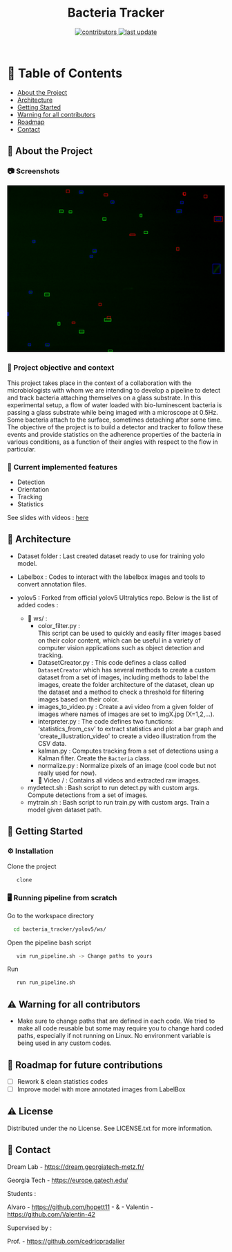 <div align="center">
  <h1>Bacteria Tracker</h1>
<!-- Badges -->
<p>
  <a href="https://github.com/Valentin-42/bacteria_tracker/graphs/contributors">
    <img src="https://img.shields.io/github/contributors/Valentin-42/bacteria_tracker" alt="contributors" />
  </a>
  <a href="">
    <img src="https://img.shields.io/github/last-commit/Valentin-42/bacteria_tracker" alt="last update" />
  </a>
</p>
 
</div>

<br />

<!-- Table of Contents -->
# :notebook_with_decorative_cover: Table of Contents

- [About the Project](#star2-about-the-project)
- [Architecture](#📐-Architecture) 
- [Getting Started](#Getting-Started)
- [Warning for all contributors](#Warning-for-all-contributors)
- [Roadmap](#Roadmap)
- [Contact](#Contact)

  

<!-- About the Project -->
## :star2: About the Project


<!-- Screenshots -->
### :camera: Screenshots

<div align="center"> 
  <img src="https://github.com/Valentin-42/bacteria_tracker/blob/main/img50.jpg" alt="screenshot" />
</div>


<!-- TechStack -->
### 👋 Project objective and context

This project takes place in the context of a collaboration with the microbiologists with whom we are intending to develop a pipeline to detect and track bacteria attaching themselves on a glass substrate. In this experimental setup, a flow of water loaded with bio-luminescent bacteria is passing a glass substrate while being imaged with a microscope at 0.5Hz. Some bacteria attach to the surface, sometimes detaching after some time. The objective of the project is to build a detector and tracker to follow these events and provide statistics on the adherence properties of the bacteria in various conditions, as a function of their angles with respect to the flow in particular.

<!-- Features -->
### :dart: Current implemented features

- Detection
- Orientation
- Tracking
- Statistics

See slides with videos : [here](https://docs.google.com/presentation/d/1IzDbCYl1f1OtAy6J5RWzvNzrpVyTDHdpT4xsQvKNCBk/edit?usp=sharing)

<!-- Architecture -->
## 	📐  Architecture

- Dataset folder : Last created dataset ready to use for training yolo model.
- Labelbox : Codes to interact with the labelbox images and tools to convert annotation files. 
- yolov5 : Forked from official yolov5 Ultralytics repo. Below is the list of added codes :
	
   * 📁 ws/ : 
	   * color_filter.py :  
	   This script can be used to quickly and easily filter images based on their color content, which can be useful in a variety of computer vision applications such as object detection and tracking.
	   * DatasetCreator.py : 
This code defines a class called `DatasetCreator` which has several methods to create a custom dataset from a set of images, including methods to label the images, create the folder architecture of the dataset, clean up the dataset and a method to check a threshold for filtering images based on their color.
	   * images_to_video.py : Create a avi video from a given folder of images where names of images are set to imgX.jpg (X=1,2,...). 
	   * interpreter.py : 
	   The code defines two functions: 'statistics_from_csv' to extract statistics and plot a bar graph and 'create_illustration_video' to create a video illustration from the CSV data.
	   * kalman.py :
	   Computes tracking from a set of detections using a Kalman filter. Create the `Bacteria` class.
	   * normalize.py : Normalize pixels of an image (cool code but not really used for now).
	   * 📁 Video / : Contains all videos and extracted raw images.
   * mydetect.sh : Bash script to run detect.py with custom args. Compute detections from a set of images.
   * mytrain.sh : Bash script to run train.py with custom args.  Train a model given dataset path.


<!-- Getting Started -->
## 	🧰  Getting Started


<!-- Installation -->
### :gear: Installation

Clone the project 

```bash
   clone 
```
   

<!-- Run Locally -->
### 🖥️  Running pipeline from scratch


Go to the workspace directory
```bash
  cd bacteria_tracker/yolov5/ws/
```
Open the pipeline bash script
```bash
   vim run_pipeline.sh -> Change paths to yours
```
 Run 
```bash
   run run_pipeline.sh
```
<!-- Warning -->
## ⚠️ Warning for all contributors

- Make sure to change paths that are defined in each code. We tried to make all code reusable but some may require you to change hard coded paths, especially if not running on Linux. No environment variable is being used in any custom codes.  

<!-- Roadmap -->
## 🧭 Roadmap for future contributions

* [ ] Rework & clean statistics codes 
* [ ] Improve model with more annotated images from LabelBox

<!-- License -->
## :warning: License

Distributed under the no License. See LICENSE.txt for more information.


<!-- Contact -->
## :handshake: Contact

Dream Lab   - https://dream.georgiatech-metz.fr/ 

Georgia Tech - https://europe.gatech.edu/

Students :

Alvaro - https://github.com/hopett11 - & - 
Valentin - https://github.com/Valentin-42

Supervised by :

Prof. - https://github.com/cedricpradalier




